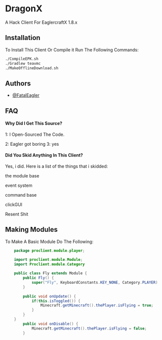 
# DragonX

A Hack Client For EaglercraftX 1.8.x


## Installation

To Install This Client Or Compile it Run The Following Commands:
```bash
./CompileEPK.sh
./Gradlew teavmc
./MakeOfflineDownload.sh
```
    
## Authors

- [@FatalEagler](https://www.github.com/fataleagler)


## FAQ

#### Why Did I Get This Source?

1: I Open-Sourced The Code.

2: Eagler got boring
3: yes 

#### Did You Skid Anything In This Client?

Yes, i did. Here is a list of the things that i skidded:

the module base

event system

command base

clickGUI

Resent Shit





## Making Modules

To Make A Basic Module Do The Following:
```java
    package proclient.module.player;

    import proclient.module.Module;
    import Proclient.module.Category
    
    public class Fly extends Module {
        public Fly() {
            super("Fly", KeyboardConstants.KEY_NONE, Category.PLAYER)
        }
        
        public void onUpdate() {
            if(this.isToggled()) {
                Minecraft.getMinecraft().thePlayer.isFlying = true;
            }
        }
    }
        public void onDisable() {
            Minecraft.getMinecraft().thePlayer.isFlying = false;
        }
```

